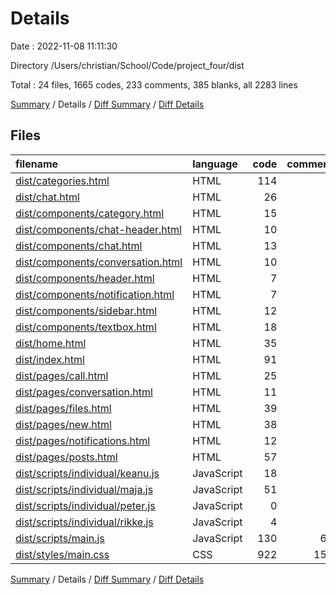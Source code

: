 # Details

Date : 2022-11-08 11:11:30

Directory /Users/christian/School/Code/project_four/dist

Total : 24 files,  1665 codes, 233 comments, 385 blanks, all 2283 lines

[Summary](results.md) / Details / [Diff Summary](diff.md) / [Diff Details](diff-details.md)

## Files
| filename | language | code | comment | blank | total |
| :--- | :--- | ---: | ---: | ---: | ---: |
| [dist/categories.html](/dist/categories.html) | HTML | 114 | 1 | 12 | 127 |
| [dist/chat.html](/dist/chat.html) | HTML | 26 | 1 | 5 | 32 |
| [dist/components/category.html](/dist/components/category.html) | HTML | 15 | 0 | 0 | 15 |
| [dist/components/chat-header.html](/dist/components/chat-header.html) | HTML | 10 | 0 | 0 | 10 |
| [dist/components/chat.html](/dist/components/chat.html) | HTML | 13 | 1 | 1 | 15 |
| [dist/components/conversation.html](/dist/components/conversation.html) | HTML | 10 | 0 | 0 | 10 |
| [dist/components/header.html](/dist/components/header.html) | HTML | 7 | 0 | 1 | 8 |
| [dist/components/notification.html](/dist/components/notification.html) | HTML | 7 | 0 | 1 | 8 |
| [dist/components/sidebar.html](/dist/components/sidebar.html) | HTML | 12 | 0 | 2 | 14 |
| [dist/components/textbox.html](/dist/components/textbox.html) | HTML | 18 | 0 | 3 | 21 |
| [dist/home.html](/dist/home.html) | HTML | 35 | 1 | 6 | 42 |
| [dist/index.html](/dist/index.html) | HTML | 91 | 2 | 23 | 116 |
| [dist/pages/call.html](/dist/pages/call.html) | HTML | 25 | 0 | 6 | 31 |
| [dist/pages/conversation.html](/dist/pages/conversation.html) | HTML | 11 | 0 | 1 | 12 |
| [dist/pages/files.html](/dist/pages/files.html) | HTML | 39 | 0 | 5 | 44 |
| [dist/pages/new.html](/dist/pages/new.html) | HTML | 38 | 1 | 4 | 43 |
| [dist/pages/notifications.html](/dist/pages/notifications.html) | HTML | 12 | 0 | 2 | 14 |
| [dist/pages/posts.html](/dist/pages/posts.html) | HTML | 57 | 3 | 10 | 70 |
| [dist/scripts/individual/keanu.js](/dist/scripts/individual/keanu.js) | JavaScript | 18 | 0 | 5 | 23 |
| [dist/scripts/individual/maja.js](/dist/scripts/individual/maja.js) | JavaScript | 51 | 2 | 9 | 62 |
| [dist/scripts/individual/peter.js](/dist/scripts/individual/peter.js) | JavaScript | 0 | 0 | 1 | 1 |
| [dist/scripts/individual/rikke.js](/dist/scripts/individual/rikke.js) | JavaScript | 4 | 0 | 5 | 9 |
| [dist/scripts/main.js](/dist/scripts/main.js) | JavaScript | 130 | 69 | 49 | 248 |
| [dist/styles/main.css](/dist/styles/main.css) | CSS | 922 | 152 | 234 | 1,308 |

[Summary](results.md) / Details / [Diff Summary](diff.md) / [Diff Details](diff-details.md)